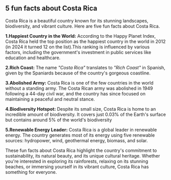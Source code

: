 ## 5 fun facts about Costa Rica

Costa Rica is a beautiful country known for its stunning landscapes, biodiversity, and vibrant culture. Here are five fun facts about Costa Rica.

**1.Happiest Country in the World:** According to the Happy Planet Index, Costa Rica held the top position as the happiest country in the world in 2012 (in 2024 it turned 12 on the list).This ranking is influenced by various factors, including the government's investment in public services like education and healthcare.

**2.Rich Coast:** The name *"Costa Rica"* translates to *"Rich Coast"* in Spanish, given by the Spaniards because of the country's gorgeous coastline.

**3.Abolished Army:** Costa Rica is one of the few countries in the world without a standing army. The Costa Rican army was abolished in 1949 following a 44-day civil war, and the country has since focused on maintaining a peaceful and neutral stance.

**4.Biodiversity Hotspot:** Despite its small size, Costa Rica is home to an incredible amount of biodiversity. It covers just 0.03% of the Earth's surface but contains around 5% of the world's biodiversity 

**5.Renewable Energy Leader:** Costa Rica is a global leader in renewable energy. The country generates most of its energy using five renewable sources: hydropower, wind, geothermal energy, biomass, and solar.

These fun facts about Costa Rica highlight the country's commitment to sustainability, its natural beauty, and its unique cultural heritage. Whether you're interested in exploring its rainforests, relaxing on its stunning beaches, or immersing yourself in its vibrant culture, Costa Rica has something for everyone.